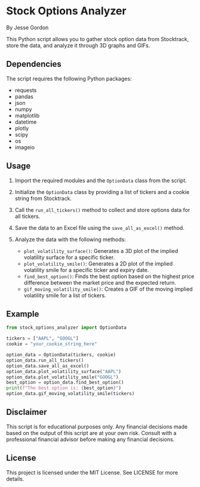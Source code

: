 # Stock Options Analyzer
By Jesse Gordon 

This Python script allows you to gather stock option data from Stocktrack, store the data, and analyze it through 3D graphs and GIFs. 

## Dependencies

The script requires the following Python packages:

- requests
- pandas
- json
- numpy
- matplotlib
- datetime
- plotly
- scipy
- os
- imageio

## Usage

1. Import the required modules and the `OptionData` class from the script.
2. Initialize the `OptionData` class by providing a list of tickers and a cookie string from Stocktrack.
3. Call the `run_all_tickers()` method to collect and store options data for all tickers.
4. Save the data to an Excel file using the `save_all_as_excel()` method.
5. Analyze the data with the following methods:

   - `plot_volatility_surface()`: Generates a 3D plot of the implied volatility surface for a specific ticker.
   - `plot_volatility_smile()`: Generates a 2D plot of the implied volatility smile for a specific ticker and expiry date.
   - `find_best_option()`: Finds the best option based on the highest price difference between the market price and the expected return.
   - `gif_moving_volatility_smile()`: Creates a GIF of the moving implied volatility smile for a list of tickers.

## Example

```python
from stock_options_analyzer import OptionData

tickers = ["AAPL", "GOOGL"]
cookie = "your_cookie_string_here"

option_data = OptionData(tickers, cookie)
option_data.run_all_tickers()
option_data.save_all_as_excel()
option_data.plot_volatility_surface("AAPL")
option_data.plot_volatility_smile("GOOGL")
best_option = option_data.find_best_option()
print(f"The best option is: {best_option}")
option_data.gif_moving_volatility_smile(tickers)
``` 

## Disclaimer
This script is for educational purposes only. Any financial decisions made based on the output of this script are at your own risk. Consult with a professional financial advisor before making any financial decisions.

## License
This project is licensed under the MIT License. See LICENSE for more details.
